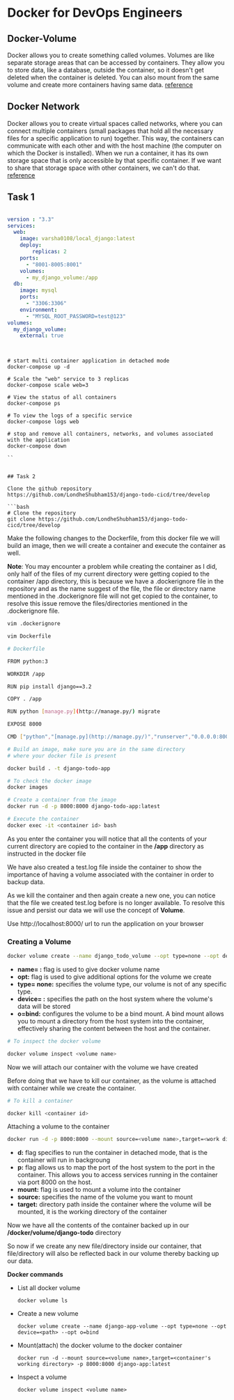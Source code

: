 # Docker for DevOps Engineers

## Docker-Volume

Docker allows you to create something called volumes. Volumes are like separate storage areas that can be accessed by containers. They allow you to store data, like a database, outside the container, so it doesn't get deleted when the container is deleted.
You can also mount from the same volume and create more containers having same data.
[reference](https://docs.docker.com/storage/volumes/)

## Docker Network

Docker allows you to create virtual spaces called networks, where you can connect multiple containers (small packages that hold all the necessary files for a specific application to run) together. This way, the containers can communicate with each other and with the host machine (the computer on which the Docker is installed).
When we run a container, it has its own storage space that is only accessible by that specific container. If we want to share that storage space with other containers, we can't do that. [reference](https://docs.docker.com/network/)


## Task 1 


```YAML

version : "3.3"
services:
  web:
    image: varsha0108/local_django:latest
    deploy:
        replicas: 2
    ports:
      - "8001-8005:8001"
    volumes:
      - my_django_volume:/app
  db:
    image: mysql
    ports:
      - "3306:3306"
    environment:
      - "MYSQL_ROOT_PASSWORD=test@123"
volumes:
  my_django_volume:
    external: true
   
```

```shell

# start multi container application in detached mode
docker-compose up -d

# Scale the "web" service to 3 replicas
docker-compose scale web=3  

# View the status of all containers
docker-compose ps

# To view the logs of a specific service
docker-compose logs web

# stop and remove all containers, networks, and volumes associated with the application
docker-compose down

``


## Task 2

Clone the github repository https://github.com/LondheShubham153/django-todo-cicd/tree/develop

```bash
# Clone the repository
git clone https://github.com/LondheShubham153/django-todo-cicd/tree/develop
```

Make the following changes to the Dockerfile, from this docker file we will build an image, then we will create a container and execute the container as well.

**Note**: You may encounter a problem while creating the container as I did, only half of the files of my current directory were getting copied to the container /app directory, this is because we have a .dockerignore file in the repository and as the name suggest of the file, the file or directory name mentioned in the .dockerignore file will not get copied to the container, to resolve this issue remove the files/directories mentioned in the .dockerignore file.

```bash
vim .dockerignore
```

```bash
vim Dockerfile
```

```bash
# Dockerfile

FROM python:3

WORKDIR /app

RUN pip install django==3.2

COPY . /app

RUN python [manage.py](http://manage.py/) migrate

EXPOSE 8000

CMD ["python","[manage.py](http://manage.py/)","runserver","0.0.0.0:8000"]
```

```bash
# Build an image, make sure you are in the same directory 
# where your docker file is present

docker build . -t django-todo-app

# To check the docker image
docker images

# Create a container from the image
docker run -d -p 8000:8000 django-todo-app:latest

# Execute the container
docker exec -it <container id> bash
```

As you enter the container you will notice that all the contents of your current directory are copied to the container in the **/app** directory as instructed in the docker file

We have also created a test.log file inside the container to show the importance of having a volume associated with the container in order to backup data.


As we kill the container and then again create a new one, you can notice that the file we created test.log before is no longer available. To resolve this issue and persist our data we will use the concept of **Volume**.


Use http://localhost:8000/ url to run the application on your browser


### Creating a Volume


```bash
docker volume create --name django_todo_volume --opt type=none --opt device=/home/prashant/docker/volumes/django-todo --opt o=bind
```


- **name= <docker volume name>:** flag is used to give docker volume name
- **opt:** flag is used to give additional options for the volume we create
- **type= none:** specifies the volume type, our volume is not of any specific type.
- **device= <path>:** specifies the path on the host system where the volume's data will be stored
- **o=bind:** configures the volume to be a bind mount. A bind mount allows you to mount a directory from the host system into the container, effectively sharing the content between the host and the container.

```bash
# To inspect the docker volume

docker volume inspect <volume name>
```

Now we will attach our container with the volume we have created


Before doing that we have to kill our container, as the volume is attached with container while we create the container.

```bash
# To kill a container

docker kill <container id>
```


Attaching a volume to the container

```bash
docker run -d -p 8000:8000 --mount source=<volume name>,target=<work directory of container> <docker image name>
```

- **d:** flag specifies to run the container in detached mode, that is the container will run in backgroung
- **p:** flag allows us to map the port of the host system to the port in the container. This allows you to access services running in the container via port 8000 on the host.
- **mount:** flag is used to mount a volume into the container
- **source:** specifies the name of the volume you want to mount
- **target:** directory path inside the container where the volume will be mounted, it is the working directory of the container

Now we have all the contents of the container backed up in our **/docker/volume/django-todo** directory


So now if we create any new file/directory inside our container, that file/directory will also be reflected back in our volume thereby backing up our data.


**Docker commands**

- List all docker volume

    `docker volume ls`

- Create a new volume

    `docker volume create --name django-app-volume --opt type=none --opt device=<path> --opt o=bind`

- Mount(attach) the docker volume to the docker container

    `docker run -d --mount source=<volume name>,target=<container's working directory> -p 8000:8000 django-app:latest`

- Inspect a volume

    `docker volume inspect <volume name>`
